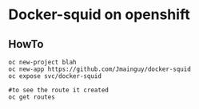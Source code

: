 # Docker-squid on openshift

## HowTo
```/bin/bash
oc new-project blah
oc new-app https://github.com/Jmainguy/docker-squid
oc expose svc/docker-squid
```

```/bin/bash
#to see the route it created
oc get routes
```
